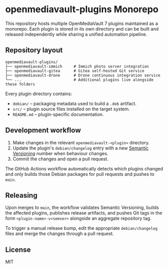 # openmediavault-plugins Monorepo

This repository hosts multiple OpenMediaVault 7 plugins maintained as a monorepo. Each plugin is stored in its own directory and can be built and released independently while sharing a unified automation pipeline.

## Repository layout

```
openmediavault-plugins/
├── openmediavault-immich     # Immich photo server integration
├── openmediavault-gitea      # Gitea self-hosted Git service
├── openmediavault-drone      # Drone continuous integration service
└── ...                       # Additional plugins live alongside these folders
```

Every plugin directory contains:

- `debian/` – packaging metadata used to build a `.deb` artifact.
- `src/` – plugin source files installed on the target system.
- `README.md` – plugin-specific documentation.

## Development workflow

1. Make changes in the relevant `openmediavault-<plugin>` directory.
2. Update the plugin's `debian/changelog` entry with a new [Semantic Versioning](https://semver.org/) number when behaviour changes.
3. Commit the changes and open a pull request.

The GitHub Actions workflow automatically detects which plugins changed and only builds those Debian packages for pull requests and pushes to `main`.

## Releasing

Upon merges to `main`, the workflow validates Semantic Versioning, builds the affected plugins, publishes release artifacts, and pushes Git tags in the form `<plugin-name>-v<semver>` alongside an aggregate repository tag.

To trigger a manual release bump, edit the appropriate `debian/changelog` files and merge the changes through a pull request.

## License

MIT

